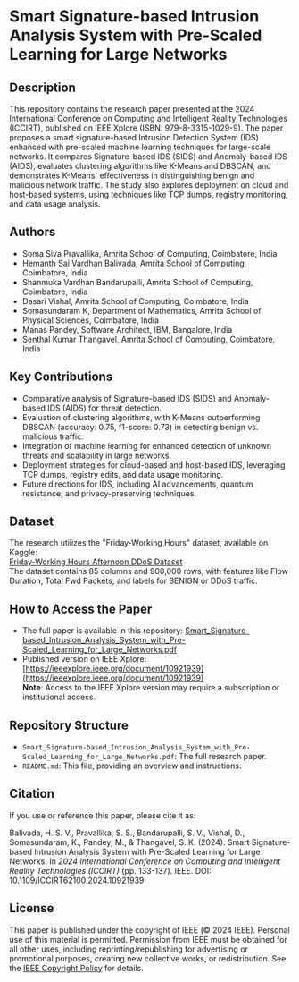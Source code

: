 # Smart Signature-based Intrusion Analysis System with Pre-Scaled Learning for Large Networks

## Description
This repository contains the research paper presented at the 2024 International Conference on Computing and Intelligent Reality Technologies (ICCIRT), published on IEEE Xplore (ISBN: 979-8-3315-1029-9). The paper proposes a smart signature-based Intrusion Detection System (IDS) enhanced with pre-scaled machine learning techniques for large-scale networks. It compares Signature-based IDS (SIDS) and Anomaly-based IDS (AIDS), evaluates clustering algorithms like K-Means and DBSCAN, and demonstrates K-Means' effectiveness in distinguishing benign and malicious network traffic. The study also explores deployment on cloud and host-based systems, using techniques like TCP dumps, registry monitoring, and data usage analysis.

## Authors
- Soma Siva Pravallika, Amrita School of Computing, Coimbatore, India
- Hemanth Sai Vardhan Balivada, Amrita School of Computing, Coimbatore, India
- Shanmuka Vardhan Bandarupalli, Amrita School of Computing, Coimbatore, India
- Dasari Vishal, Amrita School of Computing, Coimbatore, India
- Somasundaram K, Department of Mathematics, Amrita School of Physical Sciences, Coimbatore, India
- Manas Pandey, Software Architect, IBM, Bangalore, India
- Senthal Kumar Thangavel, Amrita School of Computing, Coimbatore, India

## Key Contributions
- Comparative analysis of Signature-based IDS (SIDS) and Anomaly-based IDS (AIDS) for threat detection.
- Evaluation of clustering algorithms, with K-Means outperforming DBSCAN (accuracy: 0.75, f1-score: 0.73) in detecting benign vs. malicious traffic.
- Integration of machine learning for enhanced detection of unknown threats and scalability in large networks.
- Deployment strategies for cloud-based and host-based IDS, leveraging TCP dumps, registry edits, and data usage monitoring.
- Future directions for IDS, including AI advancements, quantum resistance, and privacy-preserving techniques.

## Dataset
The research utilizes the "Friday-Working Hours" dataset, available on Kaggle:  
[Friday-Working Hours Afternoon DDoS Dataset](https://www.kaggle.com/datasets/ishasingh03/fidayworkinghours-afternoon-ddos)  
The dataset contains 85 columns and 900,000 rows, with features like Flow Duration, Total Fwd Packets, and labels for BENIGN or DDoS traffic.

## How to Access the Paper
- The full paper is available in this repository: [Smart_Signature-based_Intrusion_Analysis_System_with_Pre-Scaled_Learning_for_Large_Networks.pdf](Smart_Signature-based_Intrusion_Analysis_System_with_Pre-Scaled_Learning_for_Large_Networks.pdf)
- Published version on IEEE Xplore: [https://ieeexplore.ieee.org/document/10921939](https://ieeexplore.ieee.org/document/10921939)  
  **Note**: Access to the IEEE Xplore version may require a subscription or institutional access.

## Repository Structure
- `Smart_Signature-based_Intrusion_Analysis_System_with_Pre-Scaled_Learning_for_Large_Networks.pdf`: The full research paper.
- `README.md`: This file, providing an overview and instructions.

## Citation
If you use or reference this paper, please cite it as:

Balivada, H. S. V., Pravallika, S. S., Bandarupalli, S. V., Vishal, D., Somasundaram, K., Pandey, M., & Thangavel, S. K. (2024). Smart Signature-based Intrusion Analysis System with Pre-Scaled Learning for Large Networks. In *2024 International Conference on Computing and Intelligent Reality Technologies (ICCIRT)* (pp. 133-137). IEEE. DOI: 10.1109/ICCIRT62100.2024.10921939


## License
This paper is published under the copyright of IEEE (© 2024 IEEE). Personal use of this material is permitted. Permission from IEEE must be obtained for all other uses, including reprinting/republishing for advertising or promotional purposes, creating new collective works, or redistribution. See the [IEEE Copyright Policy](https://www.ieee.org/publications/rights/copyright-policy.html) for details.

